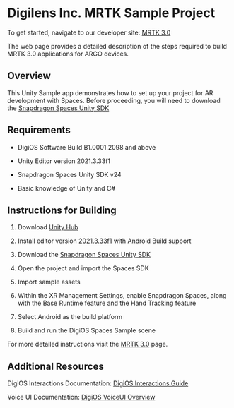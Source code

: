 # Digilens Inc. MRTK Sample Project
 
To get started, navigate to our developer site:  [MRTK 3.0](https://developer.digilens.com/hc/en-us/articles/33973966615323-MRTK-3-0)
 
The web page provides a detailed description of the steps required to build MRTK 3.0 applications for ARGO devices.
 
## Overview
 
This Unity Sample app demonstrates how to set up your project for AR development with Spaces. Before proceeding, you will need to download the [Snapdragon Spaces Unity SDK](https://spaces.qualcomm.com/developer/ar-sdk/#downloads)
 
## Requirements
 
- DigiOS Software Build B1.0001.2098 and above
 
- Unity Editor version 2021.3.33f1
 
- Snapdragon Spaces Unity SDK v24
 
- Basic knowledge of Unity and C#
 
 
## Instructions for Building

1. Download [Unity Hub](https://unity.com/download)

2. Install editor version [2021.3.33f1](https://unity.com/releases/editor/archive) with Android Build support

3. Download the [Snapdragon Spaces Unity SDK](https://spaces.qualcomm.com/developer/ar-sdk/#downloads)

4. Open the project and import the Spaces SDK

5. Import sample assets

6. Within the XR Management Settings, enable Snapdragon Spaces, along with the Base Runtime feature and the Hand Tracking feature

7. Select Android as the build platform

8. Build and run the DigiOS Spaces Sample scene
 
For more detailed instructions visit the [MRTK 3.0](https://developer.digilens.com/hc/en-us/articles/33973966615323-MRTK-3-0) page.
 
## Additional Resources
 
DigiOS Interactions Documentation: [DigiOS Interactions Guide](https://developer.digilens.com/hc/en-us/articles/32357557307931-DigiOS-Interactions-Guide)
 
Voice UI Documentation: [DigiOS VoiceUI Overview](https://developer.digilens.com/hc/en-us/articles/19931447980827-DigiOS-VoiceUI)

 
